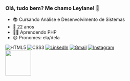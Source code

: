 ### Olá, tudo bem? Me chamo Leylane! 👋

- 📚 Cursando Análise e Desenvolvimento de Sistemas
- 🌱 22 anos
- 👩‍💻 Aprendendo PHP
- 😄 Pronomes: ela/dela

<div>
<img src="https://img.shields.io/badge/HTML5-E34F26?style=for-the-badge&logo=html5&logoColor=white" alt="HTML5">
<img src="https://img.shields.io/badge/CSS3-1572B6?style=for-the-badge&logo=css3&logoColor=white" alt="CSS3">
<a href="https://linkedin.com/in/leylane-maciel"><img src="https://img.shields.io/badge/LinkedIn-0077B5?style=for-the-badge&logo=linkedin&logoColor=white" alt="LinkedIn"></a>
<a href="mailto:leylesk@gmail.com"><img src="https://img.shields.io/badge/Gmail-D14836?style=for-the-badge&logo=gmail&logoColor=white" alt="Gmail"></a>
<a href="https://instagram.com/leylanerr"><img src="https://img.shields.io/badge/Instagram-E4405F?style=for-the-badge&logo=instagram&logoColor=white" alt="Instagram"></a>
</div>

<div>
  <img height="80em" src="https://github-readme-stats.vercel.app/api/top-langs/?username=leylanemaciel&layout=compact&theme=cobalt">
</div>

